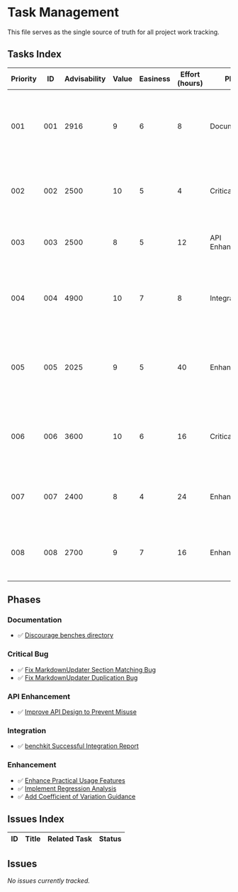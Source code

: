 # Task Management

This file serves as the single source of truth for all project work tracking.

## Tasks Index

| Priority | ID | Advisability | Value | Easiness | Effort (hours) | Phase | Status | Task | Description |
|----------|----|--------------|----- |----------|----------------|-------|--------|------|-------------|
| 001 | 001 | 2916 | 9 | 6 | 8 | Documentation | ✅ (Completed) | [Discourage benches directory](completed/001_discourage_benches_directory.md) | Strengthen benchkit's positioning by actively discouraging benches/ directory usage and promoting standard directory integration |
| 002 | 002 | 2500 | 10 | 5 | 4 | Critical Bug | ✅ (Completed) | [Fix MarkdownUpdater Section Matching Bug](completed/002_fix_markdown_section_matching_bug.md) | CRITICAL: Fix substring matching bug in MarkdownUpdater causing section duplication |
| 003 | 003 | 2500 | 8 | 5 | 12 | API Enhancement | ✅ (Completed) | [Improve API Design to Prevent Misuse](completed/003_improve_api_design_prevent_misuse.md) | Improve MarkdownUpdater API to prevent section name conflicts |
| 004 | 004 | 4900 | 10 | 7 | 8 | Integration | ✅ (Completed) | [benchkit Successful Integration Report](completed/004_benchkit_successful_integration_report.md) | Document successful production integration of benchkit 0.5.0 in wflow project with comprehensive validation |
| 005 | 005 | 2025 | 9 | 5 | 40 | Enhancement | ✅ (Completed) | [Enhance Practical Usage Features](completed/005_enhance_practical_usage_features.md) | Implement practical enhancements based on real-world usage feedback: update chain pattern, validation framework, templates, and historical tracking |
| 006 | 006 | 3600 | 10 | 6 | 16 | Critical Bug | ✅ (Completed) | [Fix MarkdownUpdater Duplication Bug](completed/006_fix_markdown_updater_duplication_bug.md) | Detailed specification for fixing critical duplication bug in MarkdownUpdater with comprehensive test cases and solutions |
| 007 | 007 | 2400 | 8 | 4 | 24 | Enhancement | ✅ (Completed) | [Implement Regression Analysis](completed/007_implement_regression_analysis.md) | Implement regression analysis functionality for performance templates with historical data comparison |
| 008 | 008 | 2700 | 9 | 7 | 16 | Enhancement | ✅ (Completed) | [Add Coefficient of Variation Guidance](completed/008_add_coefficient_of_variation_guidance.md) | Add comprehensive CV troubleshooting guidance and proven improvement techniques to recommendations.md |

## Phases

### Documentation
*   ✅ [Discourage benches directory](completed/001_discourage_benches_directory.md)

### Critical Bug
*   ✅ [Fix MarkdownUpdater Section Matching Bug](completed/002_fix_markdown_section_matching_bug.md)
*   ✅ [Fix MarkdownUpdater Duplication Bug](completed/006_fix_markdown_updater_duplication_bug.md)

### API Enhancement  
*   ✅ [Improve API Design to Prevent Misuse](completed/003_improve_api_design_prevent_misuse.md)

### Integration
*   ✅ [benchkit Successful Integration Report](completed/004_benchkit_successful_integration_report.md)

### Enhancement
*   ✅ [Enhance Practical Usage Features](completed/005_enhance_practical_usage_features.md)
*   ✅ [Implement Regression Analysis](completed/007_implement_regression_analysis.md)
*   ✅ [Add Coefficient of Variation Guidance](completed/008_add_coefficient_of_variation_guidance.md)

## Issues Index

| ID | Title | Related Task | Status |
|----|-------|--------------|--------|

## Issues

*No issues currently tracked.*